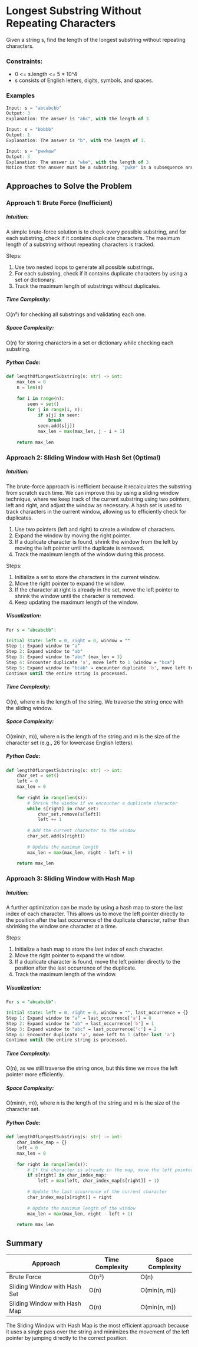 # Longest Substring Without Repeating Characters
Given a string s, find the length of the longest substring without repeating characters.

### Constraints:
- 0 <= s.length <= 5 * 10^4
- s consists of English letters, digits, symbols, and spaces.

### Examples
```javascript
Input: s = "abcabcbb"
Output: 3
Explanation: The answer is "abc", with the length of 3.

Input: s = "bbbbb"
Output: 1
Explanation: The answer is "b", with the length of 1.

Input: s = "pwwkew"
Output: 3
Explanation: The answer is "wke", with the length of 3. 
Notice that the answer must be a substring, "pwke" is a subsequence and not a substring.
```

## Approaches to Solve the Problem
### Approach 1: Brute Force (Inefficient)
##### Intuition:
A simple brute-force solution is to check every possible substring, and for each substring, check if it contains duplicate characters. The maximum length of a substring without repeating characters is tracked.

Steps:
1. Use two nested loops to generate all possible substrings.
2. For each substring, check if it contains duplicate characters by using a set or dictionary.
3. Track the maximum length of substrings without duplicates.
##### Time Complexity:
O(n²) for checking all substrings and validating each one.
##### Space Complexity:
O(n) for storing characters in a set or dictionary while checking each substring.
##### Python Code:
```python
def lengthOfLongestSubstring(s: str) -> int:
    max_len = 0
    n = len(s)
    
    for i in range(n):
        seen = set()
        for j in range(i, n):
            if s[j] in seen:
                break
            seen.add(s[j])
            max_len = max(max_len, j - i + 1)
    
    return max_len
```
### Approach 2: Sliding Window with Hash Set (Optimal)
##### Intuition: 
The brute-force approach is inefficient because it recalculates the substring from scratch each time. We can improve this by using a sliding window technique, where we keep track of the current substring using two pointers, left and right, and adjust the window as necessary. A hash set is used to track characters in the current window, allowing us to efficiently check for duplicates.

1. Use two pointers (left and right) to create a window of characters.
2. Expand the window by moving the right pointer.
3. If a duplicate character is found, shrink the window from the left by moving the left pointer until the duplicate is removed.
4. Track the maximum length of the window during this process.

Steps:
1. Initialize a set to store the characters in the current window.
2. Move the right pointer to expand the window.
3. If the character at right is already in the set, move the left pointer to shrink the window until the character is removed.
4. Keep updating the maximum length of the window.
##### Visualization:
```perl
For s = "abcabcbb":

Initial state: left = 0, right = 0, window = ""
Step 1: Expand window to "a"
Step 2: Expand window to "ab"
Step 3: Expand window to "abc" (max_len = 3)
Step 4: Encounter duplicate 'a', move left to 1 (window = "bca")
Step 5: Expand window to "bcab" → encounter duplicate 'b', move left to 2 (window = "cab")
Continue until the entire string is processed.
```
##### Time Complexity:
O(n), where n is the length of the string. We traverse the string once with the sliding window.
##### Space Complexity:
O(min(n, m)), where n is the length of the string and m is the size of the character set (e.g., 26 for lowercase English letters).
##### Python Code:
```python
def lengthOfLongestSubstring(s: str) -> int:
    char_set = set()
    left = 0
    max_len = 0
    
    for right in range(len(s)):
        # Shrink the window if we encounter a duplicate character
        while s[right] in char_set:
            char_set.remove(s[left])
            left += 1
        
        # Add the current character to the window
        char_set.add(s[right])
        
        # Update the maximum length
        max_len = max(max_len, right - left + 1)
    
    return max_len
```
### Approach 3: Sliding Window with Hash Map
##### Intuition: 
A further optimization can be made by using a hash map to store the last index of each character. This allows us to move the left pointer directly to the position after the last occurrence of the duplicate character, rather than shrinking the window one character at a time.

Steps:
1. Initialize a hash map to store the last index of each character.
2. Move the right pointer to expand the window.
3. If a duplicate character is found, move the left pointer directly to the position after the last occurrence of the duplicate.
4. Track the maximum length of the window.
##### Visualization:
```perl
For s = "abcabcbb":

Initial state: left = 0, right = 0, window = "", last_occurrence = {}
Step 1: Expand window to "a" → last_occurrence['a'] = 0
Step 2: Expand window to "ab" → last_occurrence['b'] = 1
Step 3: Expand window to "abc" → last_occurrence['c'] = 2
Step 4: Encounter duplicate 'a', move left to 1 (after last 'a')
Continue until the entire string is processed.
```
##### Time Complexity:
O(n), as we still traverse the string once, but this time we move the left pointer more efficiently.
##### Space Complexity:
O(min(n, m)), where n is the length of the string and m is the size of the character set.
##### Python Code:
```python
def lengthOfLongestSubstring(s: str) -> int:
    char_index_map = {}
    left = 0
    max_len = 0
    
    for right in range(len(s)):
        # If the character is already in the map, move the left pointer
        if s[right] in char_index_map:
            left = max(left, char_index_map[s[right]] + 1)
        
        # Update the last occurrence of the current character
        char_index_map[s[right]] = right
        
        # Update the maximum length of the window
        max_len = max(max_len, right - left + 1)
    
    return max_len
```
## Summary
| Approach                         | Time Complexity | Space Complexity |
|-----------------------------------|-----------------|------------------|
| Brute Force	                    | 	O(n²)      | O(n)             |
| Sliding Window with Hash Set		                   | O(n)            | O(min(n, m))             |
| Sliding Window with Hash Map		                   | O(n)            | O(min(n, m))             |

The Sliding Window with Hash Map is the most efficient approach because it uses a single pass over the string and minimizes the movement of the left pointer by jumping directly to the correct position.